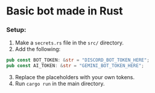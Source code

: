 # Basic bot made in Rust
### Setup:
1. Make a `secrets.rs` file in the `src/` directory.
2. Add the following:
```rs
pub const BOT_TOKEN: &str = "DISCORD_BOT_TOKEN_HERE";
pub const AI_TOKEN: &str = "GEMINI_BOT_TOKEN_HERE";
```
3. Replace the placeholders with your own tokens.
4. Run `cargo run` in the main directory.
